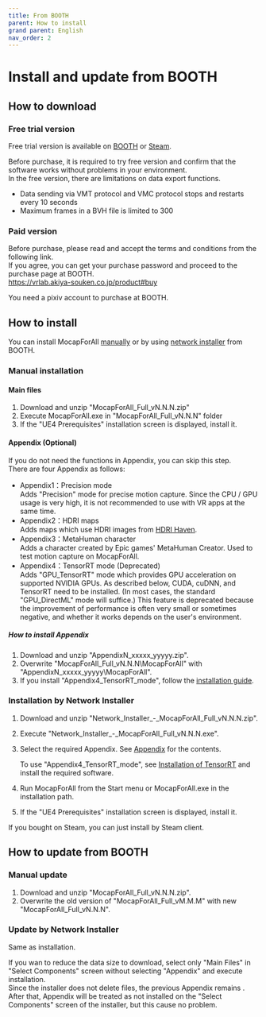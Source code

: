 ```yaml
---
title: From BOOTH
parent: How to install
grand parent: English
nav_order: 2
---
```


# Install and update from BOOTH

## How to download
### Free trial version
Free trial version is available on [BOOTH](https://akiya-souken.booth.pm/items/3026474) or [Steam](https://store.steampowered.com/app/1759710/MocapForAll/).  

Before purchase, it is required to try free version and confirm that the software works without problems in your environment.   
In the free version, there are limitations on data export functions.  

- Data sending via VMT protocol and VMC protocol stops and restarts every 10 seconds
- Maximum frames in a BVH file is limited to 300

### Paid version
Before purchase, please read and accept the terms and conditions from the following link.  
If you agree, you can get your purchase password and proceed to the purchase page at BOOTH.  
https://vrlab.akiya-souken.co.jp/product#buy

You need a pixiv account to purchase at BOOTH.

## How to install
You can install MocapForAll [manually](#Manual-installation) or by using [network installer](#Installation-by-Network-Installer) from BOOTH.  

### Manual installation

#### Main files
1. Download and unzip "MocapForAll_Full_vN.N.N.zip"
2. Execute MocapForAll.exe in "MocapForAll_Full_vN.N.N" folder
3. If the "UE4 Prerequisites" installation screen is displayed, install it.

#### Appendix (Optional)

If you do not need the functions in Appendix, you can skip this step.  
There are four Appendix as follows:

- Appendix1：Precision mode  
  Adds "Precision" mode for precise motion capture. Since the CPU / GPU usage is very high, it is not recommended to use with VR apps at the same time.
- Appendix2：HDRI maps  
  Adds maps which use HDRI images from [HDRI Haven](https://hdrihaven.com).  
- Appendix3：MetaHuman character  
  Adds a character created by Epic games' MetaHuman Creator. Used to test motion capture on MocapForAll.
- Appendix4：TensorRT mode (Deprecated)  
  Adds "GPU_TensorRT" mode which provides GPU acceleration on supported NVIDIA GPUs. As described below, CUDA, cuDNN, and TensorRT need to be installed. (In most cases, the standard "GPU_DirectML" mode will suffice.)
  This feature is deprecated because the improvement of performance is often very small or sometimes negative, and whether it works depends on the user's environment.

##### How to install Appendix
1. Download and unzip "AppendixN_xxxxx_yyyyy.zip".
2. Overwrite "MocapForAll_Full_vN.N.N\MocapForAll" with "AppendixN_xxxxx_yyyyy\MocapForAll".
3. If you install "Appendix4_TensorRT_mode", follow the [installation guide](./install-tensorrt).


### Installation by Network Installer
1. Download and unzip "Network_Installer_-_MocapForAll_Full_vN.N.N.zip".

2. Execute "Network_Installer_-_MocapForAll_Full_vN.N.N.exe".

3. Select the required Appendix. See [Appendix](#Appendix-optional) for the contents.

   To use "Appendix4_TensorRT_mode", see [Installation of TensorRT](#Installation-of-TensorRT) and install the required software.

4. Run MocapForAll from the Start menu or MocapForAll.exe in the installation path.

5. If the "UE4 Prerequisites" installation screen is displayed, install it.

If you bought on Steam, you can just install by Steam client.  

## How to update from BOOTH

### Manual update

1. Download and unzip "MocapForAll_Full_vN.N.N.zip".
2. Overwrite the old version of "MocapForAll_Full_vM.M.M" with new "MocapForAll_Full_vN.N.N".

### Update by Network Installer

Same as installation.

If you wan to reduce the data size to download, select only "Main Files" in "Select Components" screen without selecting "Appendix" and execute installation.   
Since the installer does not delete files, the previous Appendix remains .  
After that, Appendix will be treated as not installed on the "Select Components" screen of the installer, but this cause no problem.

